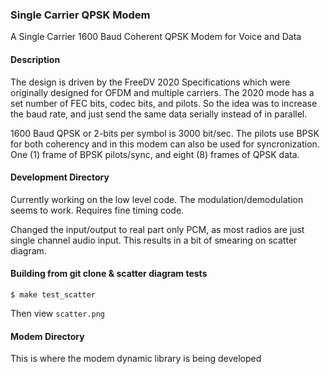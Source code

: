 ### Single Carrier QPSK Modem
A Single Carrier 1600 Baud Coherent QPSK Modem for Voice and Data

#### Description
The design is driven by the FreeDV 2020 Specifications which were originally designed for OFDM and multiple carriers. The 2020 mode has a set number of FEC bits, codec bits, and pilots. So the idea was to increase the baud rate, and just send the same data serially instead of in parallel.

1600 Baud QPSK or 2-bits per symbol is 3000 bit/sec. The pilots use BPSK for both coherency and in this modem can also be used for syncronization. One (1) frame of BPSK pilots/sync, and eight (8) frames of QPSK data.

#### Development Directory
Currently working on the low level code. The modulation/demodulation seems to work. Requires fine timing code.

Changed the input/output to real part only PCM, as most radios are just single channel audio input. This results in a bit of smearing on scatter diagram.

#### Building from git clone & scatter diagram tests

```
$ make test_scatter
```
Then view `scatter.png`

#### Modem Directory
This is where the modem dynamic library is being developed

